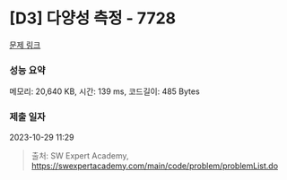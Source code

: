 # [D3] 다양성 측정 - 7728 

[문제 링크](https://swexpertacademy.com/main/code/problem/problemDetail.do?contestProbId=AWq40NEKLyADFARG) 

### 성능 요약

메모리: 20,640 KB, 시간: 139 ms, 코드길이: 485 Bytes

### 제출 일자

2023-10-29 11:29



> 출처: SW Expert Academy, https://swexpertacademy.com/main/code/problem/problemList.do